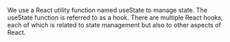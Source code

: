 We use a React utility function named useState to manage state. The useState function is referred to as a hook. There are multiple React hooks, each of which is related to state management but also to other aspects of React. 
